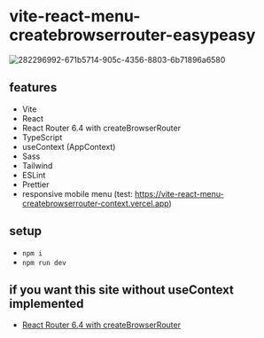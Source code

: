 # vite-react-menu-createbrowserrouter-easypeasy

![282296992-671b5714-905c-4356-8803-6b71896a6580](https://github.com/edwardtanguay/vite-react-menu-createbrowserrouter/assets/446574/0f0b1b83-5d93-4822-80b0-af27406a621b)

## features

- Vite
- React
- React Router 6.4 with createBrowserRouter
- TypeScript
- useContext (AppContext)
- Sass
- Tailwind
- ESLint
- Prettier
- responsive mobile menu (test: https://vite-react-menu-createbrowserrouter-context.vercel.app)

## setup

- `npm i`
- `npm run dev`

## if you want this site without useContext implemented

- [React Router 6.4 with createBrowserRouter](https://github.com/edwardtanguay/vite-react-menu-createbrowserrouter)
